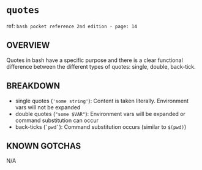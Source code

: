 # `quotes`

ref: `bash pocket reference 2nd edition - page: 14`

## OVERVIEW

Quotes in bash have a specific purpose and there is a clear functional difference between the different types of quotes: single, double, back-tick.

## BREAKDOWN

* single quotes (`'some string'`): Content is taken literally. Environment vars will not be expanded
* double quotes (`"some $VAR"`): Environment vars will be expanded or command substitution can occur
* back-ticks (`` `pwd` ``): Command substitution occurs (similar to `$(pwd)`)

## KNOWN GOTCHAS

N/A
